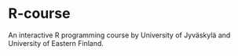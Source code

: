 # R-course
An interactive R programming course by University of Jyväskylä and University of Eastern Finland.
